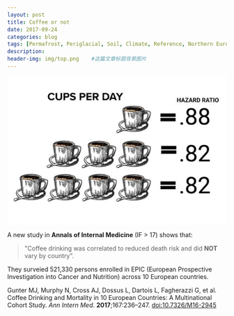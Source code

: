 ```yaml
---
layout: post
title: Coffee or not
date: 2017-09-24
categories: blog
tags: [Permafrost, Periglacial, Soil, Climate, Reference, Northern Europe, Statistical Modelling]
description: 
header-img: img/top.png    #这篇文章标题背景图片
---
```


<center>
    <p><img src="/img/31780004bc0e6974667a.jpeg" align="center"></p>
</center>

A new study in **Annals of Internal Medicine** (IF > 17) shows that: 
> "Coffee drinking was correlated to reduced death risk and did **NOT** vary by country". 

They surveied 521,330 persons enrolled in EPIC (European Prospective Investigation into Cancer and Nutrition) across 10 European countries.

Gunter MJ, Murphy N, Cross AJ, Dossus L, Dartois L, Fagherazzi G, et al. Coffee Drinking and Mortality in 10 European Countries: A Multinational Cohort Study. *Ann Intern Med*. **2017**;167:236–247. [doi:10.7326/M16-2945](http://dx.doi.org/10.7326/M16-2945)

